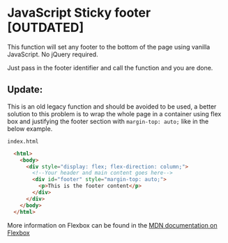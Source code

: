 # JavaScript Sticky footer [OUTDATED]

This function will set any footer to the bottom of the page using vanilla JavaScript. No jQuery required.

Just pass in the footer identifier and call the function and you are done.


## Update:
This is an old legacy function and should be avoided to be used, a better solution to this problem is to wrap the whole page in a container using flex box and justifying the footer section with `margin-top: auto;` like in the below example.

`index.html`
```HTML
  <html>
    <body>
      <div style="display: flex; flex-direction: column;">
        <!--Your header and main content goes here-->
        <div id="footer" style="margin-top: auto;">
          <p>This is the footer content</p>
        </div>
      </div>
    </body>  
  </html>
```
More information on Flexbox can be found in the [MDN documentation on Flexbox](https://developer.mozilla.org/en-US/docs/Web/CSS/CSS_Flexible_Box_Layout/Basic_Concepts_of_Flexbox)
